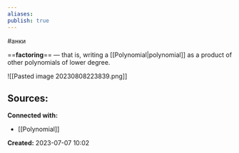 ```yaml
---
aliases:
publish: true
---
```

#анки

==**factoring**== — that is, writing a [[Polynomial|polynomial]]  as a product of other polynomials of lower degree.

![[Pasted image 20230808223839.png]]









**Sources:**
- 


**Connected with:**
- [[Polynomial]]



**Created:** 2023-07-07 10:02